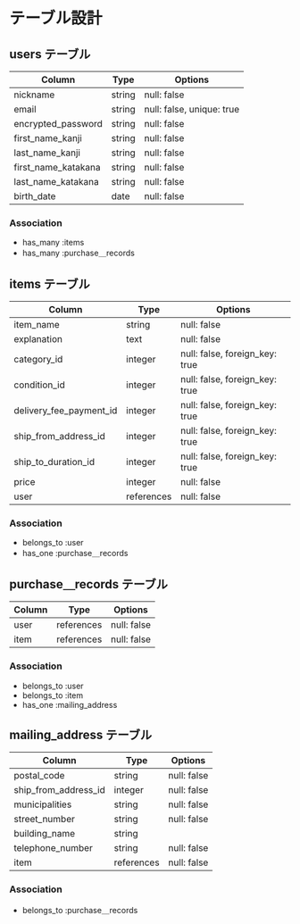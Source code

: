 # テーブル設計

## users テーブル

| Column                  | Type       | Options                        |
| ----------------------- | ---------- | ------------------------------ |
| nickname                | string     | null: false                    |
| email                   | string     | null: false, unique: true      |
| encrypted_password      | string     | null: false                    |
| first_name_kanji        | string     | null: false                    |
| last_name_kanji         | string     | null: false                    |
| first_name_katakana     | string     | null: false                    |
| last_name_katakana      | string     | null: false                    |
| birth_date              | date       | null: false                    |

### Association

- has_many :items
- has_many :purchase＿records



## items テーブル

| Column                  | Type       | Options                        |
| ----------------------- | ---------- | ------------------------------ |
| item_name               | string     | null: false                    |
| explanation             | text       | null: false                    |
| category_id             | integer    | null: false, foreign_key: true |
| condition_id            | integer    | null: false, foreign_key: true |
| delivery_fee_payment_id | integer    | null: false, foreign_key: true |
| ship_from_address_id    | integer    | null: false, foreign_key: true |
| ship_to_duration_id     | integer    | null: false, foreign_key: true |
| price                   | integer    | null: false                    |
| user                    | references | null: false                    |

### Association

- belongs_to :user
- has_one :purchase＿records



## purchase＿records テーブル

| Column                  | Type       | Options                        |
| ----------------------- | ---------- | ------------------------------ |
| user                    | references | null: false                    |
| item                    | references | null: false                    |

### Association

- belongs_to :user
- belongs_to :item
- has_one :mailing_address



## mailing_address テーブル

| Column                  | Type       | Options                        |
| ----------------------- | ---------- | ------------------------------ |
| postal_code             | string     | null: false                    |
| ship_from_address_id    | integer    | null: false                    |
| municipalities          | string     | null: false                    |
| street_number           | string     | null: false                    |
| building_name           | string     |                                |
| telephone_number        | string     | null: false                    |
| item                    | references | null: false                    |

### Association

- belongs_to :purchase＿records